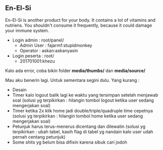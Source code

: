 En-El-Si
-------------

En-El-Si is another product for your body. It contains a lot of vitamins and nutriens. You shouldn't consume it frequently, because it could damage your immune system.

- Login admin : root/panel/
  - Admin User : fajarmf:stupidmonkey
  - Operator : askan:askanyasin
- Login peserta : root/
  - 201701001:khezu

Kalo ada error, coba bikin folder **media/thumbs/** dan **media/source/**

Mau aku benerin lagi. Untuk sementara segini dulu. Yang kurang :
- Desain
- Timer kalo logout balik lagi ke waktu yang tersimpan setelah menjawab soal
	(solusi yg terpikirkan : hilangin tombol logout ketika user sedang mengerjakan soal)
- Timer ketika 2x klik home jadi double/triple/quadruple time cepetnya
	(solusi yg terpikirkan : hilangin tombol home ketika user sedang mengerjakan soal)
- Petunjuk harus terus-menerus dicentang dan dilewatin
	(solusi yg terpikirkan : ubah tabel, kasih flag di tabel yg nandain kalo user udah pernah centang petunjuk)
- Some shits yg belum bisa difixin karena sibuk cari jodoh